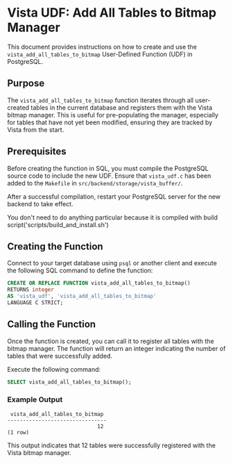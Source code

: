 # Vista UDF: Add All Tables to Bitmap Manager

This document provides instructions on how to create and use the `vista_add_all_tables_to_bitmap` User-Defined Function (UDF) in PostgreSQL.

## Purpose

The `vista_add_all_tables_to_bitmap` function iterates through all user-created tables in the current database and registers them with the Vista bitmap manager. This is useful for pre-populating the manager, especially for tables that have not yet been modified, ensuring they are tracked by Vista from the start.

## Prerequisites

Before creating the function in SQL, you must compile the PostgreSQL source code to include the new UDF. Ensure that `vista_udf.c` has been added to the `Makefile` in `src/backend/storage/vista_buffer/`.

After a successful compilation, restart your PostgreSQL server for the new backend to take effect.

You don't need to do anything particular because it is compiled with build script('scripts/build_and_install.sh')

## Creating the Function

Connect to your target database using `psql` or another client and execute the following SQL command to define the function:

```sql
CREATE OR REPLACE FUNCTION vista_add_all_tables_to_bitmap()
RETURNS integer
AS 'vista_udf', 'vista_add_all_tables_to_bitmap'
LANGUAGE C STRICT;
```

## Calling the Function

Once the function is created, you can call it to register all tables with the bitmap manager. The function will return an integer indicating the number of tables that were successfully added.

Execute the following command:

```sql
SELECT vista_add_all_tables_to_bitmap();
```

### Example Output
```
 vista_add_all_tables_to_bitmap
--------------------------------
                             12
(1 row)
```
This output indicates that 12 tables were successfully registered with the Vista bitmap manager.
